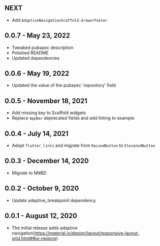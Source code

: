 ## NEXT
- Add `AdaptiveNavigationScaffold.drawerFooter`

## 0.0.7 - May 23, 2022

- Tweaked pubspec description
- Polished README
- Updated dependencies

## 0.0.6 - May 19, 2022

- Updated the value of the pubspec 'repository' field

## 0.0.5 - November 18, 2021

- Add missing key to Scaffold widgets
- Replace `AppBar` deprecated fields and add linting to example

## 0.0.4 - July 14, 2021

- Adopt `flutter_lints` and migrate from `RaisedButton` to `ElevatedButton`

## 0.0.3 - December 14, 2020

- Migrate to NNBD

## 0.0.2 - October 9, 2020

- Update adaptive_breakpoint dependency

## 0.0.1 - August 12, 2020

- The initial release adds adaptive navigation(https://material.io/design/layout/responsive-layout-grid.html##ui-regions)
